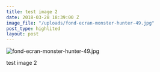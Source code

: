 ```yaml
---
title: test image 2
date: 2018-03-28 18:39:00 Z
image_file: "/uploads/fond-ecran-monster-hunter-49.jpg"
post_type: highlited
layout: post
---
```


![fond-ecran-monster-hunter-49.jpg](/uploads/fond-ecran-monster-hunter-49.jpg)

test image 2
